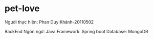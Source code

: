 # pet-love
Người thực hiện: 
Phan Duy Khánh-20110502

BackEnd
Ngôn ngữ: Java
Framework: Spring boot
Database: MongoDB
